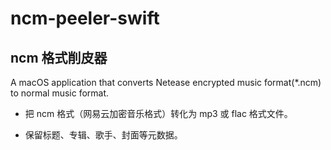 # ncm-peeler-swift
## ncm 格式削皮器

A macOS application that converts Netease encrypted music format(*.ncm) to normal music format.

+ 把 ncm 格式（网易云加密音乐格式）转化为 mp3 或 flac 格式文件。

+ 保留标题、专辑、歌手、封面等元数据。
